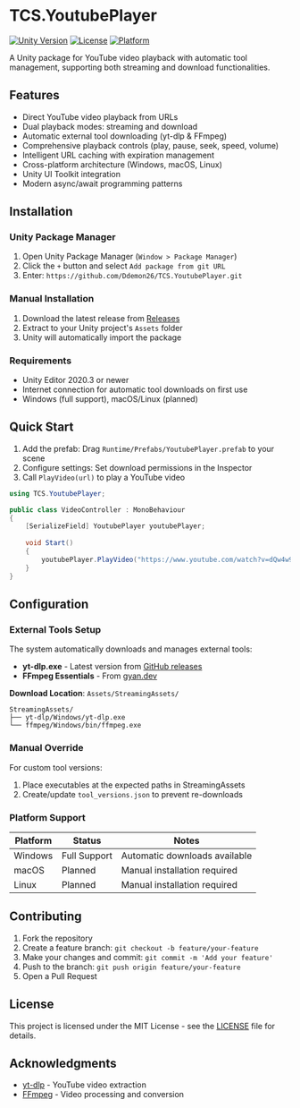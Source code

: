 # TCS.YoutubePlayer

[![Unity Version](https://img.shields.io/badge/Unity-2020.3%2B-blue.svg)](https://unity3d.com/get-unity/download)
[![License](https://img.shields.io/badge/License-MIT-green.svg)](LICENSE)
[![Platform](https://img.shields.io/badge/Platform-Windows-lightgrey.svg)](https://docs.microsoft.com/en-us/windows/)

A Unity package for YouTube video playback with automatic tool management, supporting both streaming and download functionalities.

## Features

- Direct YouTube video playback from URLs
- Dual playback modes: streaming and download
- Automatic external tool downloading (yt-dlp & FFmpeg)
- Comprehensive playback controls (play, pause, seek, speed, volume)
- Intelligent URL caching with expiration management
- Cross-platform architecture (Windows, macOS, Linux)
- Unity UI Toolkit integration
- Modern async/await programming patterns

## Installation

### Unity Package Manager

1. Open Unity Package Manager (`Window > Package Manager`)
2. Click the `+` button and select `Add package from git URL`
3. Enter: `https://github.com/Ddemon26/TCS.YoutubePlayer.git`

### Manual Installation

1. Download the latest release from [Releases](https://github.com/Ddemon26/TCS.YoutubePlayer/releases)
2. Extract to your Unity project's `Assets` folder
3. Unity will automatically import the package

### Requirements

- Unity Editor 2020.3 or newer
- Internet connection for automatic tool downloads on first use
- Windows (full support), macOS/Linux (planned)

## Quick Start

1. Add the prefab: Drag `Runtime/Prefabs/YoutubePlayer.prefab` to your scene
2. Configure settings: Set download permissions in the Inspector
3. Call `PlayVideo(url)` to play a YouTube video

```csharp
using TCS.YoutubePlayer;

public class VideoController : MonoBehaviour 
{
    [SerializeField] YoutubePlayer youtubePlayer;
    
    void Start() 
    {
        youtubePlayer.PlayVideo("https://www.youtube.com/watch?v=dQw4w9WgXcQ");
    }
}
```

## Configuration

### External Tools Setup

The system automatically downloads and manages external tools:

- **yt-dlp.exe** - Latest version from [GitHub releases](https://github.com/yt-dlp/yt-dlp/releases)
- **FFmpeg Essentials** - From [gyan.dev](https://www.gyan.dev/ffmpeg/builds/)

**Download Location**: `Assets/StreamingAssets/`

```
StreamingAssets/
├── yt-dlp/Windows/yt-dlp.exe
└── ffmpeg/Windows/bin/ffmpeg.exe
```

### Manual Override

For custom tool versions:

1. Place executables at the expected paths in StreamingAssets
2. Create/update `tool_versions.json` to prevent re-downloads

### Platform Support

| Platform | Status | Notes |
|----------|--------|-------|
| Windows  | Full Support | Automatic downloads available |
| macOS    | Planned | Manual installation required |
| Linux    | Planned | Manual installation required |

## Contributing

1. Fork the repository
2. Create a feature branch: `git checkout -b feature/your-feature`
3. Make your changes and commit: `git commit -m 'Add your feature'`
4. Push to the branch: `git push origin feature/your-feature`
5. Open a Pull Request

## License

This project is licensed under the MIT License - see the [LICENSE](LICENSE) file for details.

## Acknowledgments

- [yt-dlp](https://github.com/yt-dlp/yt-dlp) - YouTube video extraction
- [FFmpeg](https://ffmpeg.org/) - Video processing and conversion